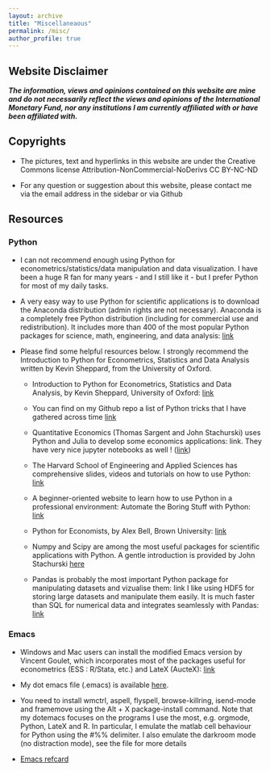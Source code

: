 ```yaml
---
layout: archive
title: "Miscellaneaous"
permalink: /misc/
author_profile: true
---
```



## Website Disclaimer

***The information, views and opinions contained  on this website are mine and do
not necessarily reflect  the views and opinions of  the International Monetary
Fund,  nor any  institutions  I  am currently  affiliated  with  or have  been
affiliated with.***


## Copyrights
* The  pictures, text and  hyperlinks in this  website are under  the Creative
Commons license Attribution-NonCommercial-NoDerivs CC BY-NC-ND

* For any question or suggestion about this website, please contact me via the
email address in the sidebar or via Github


## Resources

### Python
* I  can not  recommend enough  using Python  for econometrics/statistics/data
manipulation and data visualization. I have been a huge R fan for many years -
and I still like it - but I prefer Python for most of my daily tasks.

* A very easy way to use Python for scientific applications is to download the
Anaconda  distribution  (admin  rights  are  not  necessary).  Anaconda  is  a
completely  free  Python  distribution   (including  for  commercial  use  and
redistribution). It includes more than 400 of the most popular Python packages
for      science,     math,      engineering,      and     data      analysis:
[link](https://www.continuum.io/downloads)

*  Please  find  some  helpful  resources  below.  I  strongly  recommend  the
  Introduction  to  Python  for  Econometrics, Statistics  and  Data  Analysis
  written by Kevin Sheppard, from the University of Oxford. 

    * Introduction to Python for Econometrics, Statistics and Data Analysis, by Kevin
    Sheppard, University of Oxford: [link](https://www.kevinsheppard.com/images/0/09/Python_introduction.pdf)

    * You can find on my Github repo a list of Python tricks that I have gathered
    across time [link](https://github.com/romainlafarguette/tips/blob/master/python_tricks.org)

    * Quantitative Economics (Thomas Sargent and John Stachurski) uses Python and
    Julia to develop some economics applications: link. They have very nice
    jupyter notebooks as well ! ([link](http://quantecon.org/notebooks.html))

    * The Harvard School of Engineering and Applied Sciences has comprehensive
    slides, videos and tutorials on how to use Python: [link](http://cs109.github.io/2014/index.html)

    * A beginner-oriented website to learn how to use Python in a professional
    environment: Automate the Boring Stuff with Python: [link](https://automatetheboringstuff.com/)

    * Python for Economists, by Alex Bell, Brown University: [link](http://cs.brown.edu/~ambell/pyseminar/Python_for_Economists.pdf)

    * Numpy and Scipy are among the most useful packages for scientific applications
      with Python. A gentle introduction is provided by John Stachurski [here](http://nbviewer.jupyter.org/github/QuantEcon/QuantEcon.notebooks/blob/master/sci_python_quickstart.ipynb)

    * Pandas is probably the most important Python package for manipulating datasets
    and vizualise  them: link  I like  using HDF5 for  storing large  datasets and
    manipulate them  easily. It  is much  faster than SQL  for numerical  data and
    integrates seamlessly with Pandas: [link](https://en.wikipedia.org/wiki/Hierarchical_Data_Format)

### Emacs

* Windows and Mac users can install the modified Emacs version by Vincent
  Goulet, which incorporates most of the packages useful for econometrics (ESS :
  R/Stata, etc.) and LateX (AucteX): [link](http://vgoulet.act.ulaval.ca/en/emacs/) 

* My dot emacs file (.emacs) is available
  [here](https://github.com/romainlafarguette/tips/blob/master/dotemacs). 

* You need to install wmctrl, aspell, flyspell, browse-killring, isend-mode and
  framemove using  the Alt +  X package-install  command. Note that  my dotemacs
  focuses on the programs I use the  most, e.g. orgmode, Python, LateX and R. In
  particular,  I emulate  the matlab  cell behaviour  for Python  using the  #%%
  delimiter. I  also emulate the  darkroom mode  (no distraction mode),  see the
  file for more details 

* [Emacs refcard](http://www.damtp.cam.ac.uk/user/sje30/ess11/resources/emacs-refcard.pdf)

